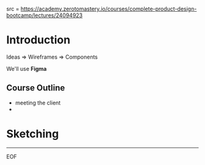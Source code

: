 src = https://academy.zerotomastery.io/courses/complete-product-design-bootcamp/lectures/24094923

# Introduction

Ideas => Wireframes => Components  

We'll use **Figma**  

## Course Outline

- meeting the client
- 

# Sketching




---
EOF

